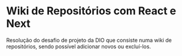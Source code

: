 # Wiki de Repositórios com React e Next
Resolução do desafio de projeto da DIO que consiste numa wiki de repositórios, sendo possível adicionar novos ou excluí-los.

